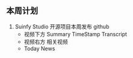 ## 本周计划

1. Suinfy Studio 开源项目本周发布 github
   - 视频下方 Summary TimeStamp Transcript
   - 视频右方 相关视频
   - Today News
